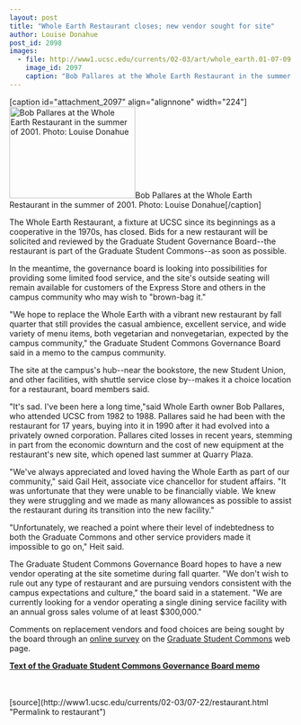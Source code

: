 ```yaml
---
layout: post
title: "Whole Earth Restaurant closes; new vendor sought for site"
author: Louise Donahue
post_id: 2098
images:
  - file: http://www1.ucsc.edu/currents/02-03/art/whole_earth.01-07-09.224.jpg
    image_id: 2097
    caption: "Bob Pallares at the Whole Earth Restaurant in the summer of 2001. Photo: Louise Donahue"
---
```


[caption id="attachment_2097" align="alignnone" width="224"]<a href="http://localhost/mysite/wp-content/uploads/2002/07/whole_earth.01-07-09.224.jpg"><img class="size-full wp-image-2097" src="http://localhost/mysite/wp-content/uploads/2002/07/whole_earth.01-07-09.224.jpg" alt="Bob Pallares at the Whole Earth Restaurant in the summer of 2001. Photo: Louise Donahue" width="224" height="163" /></a>Bob Pallares at the Whole Earth Restaurant in the summer of 2001. Photo: Louise Donahue[/caption]
<p>
  The Whole Earth Restaurant, a fixture at UCSC since its beginnings as a cooperative in the 1970s, has closed. Bids for a new restaurant will be solicited and reviewed by the Graduate Student Governance Board--the restaurant is part of the Graduate Student Commons--as soon as possible.
</p>
<p>
  In the meantime, the governance board is looking into possibilities for providing some limited food service, and the site's outside seating will remain available for customers of the Express Store and others in the campus community who may wish to "brown-bag it."<br>
</p>
<p>
  "We hope to replace the Whole Earth with a vibrant new restaurant by fall quarter that still provides the casual ambience, excellent service, and wide variety of menu items, both vegetarian and nonvegetarian, expected by the campus community," the Graduate Student Commons Governance Board said in a memo to the campus community.<br>
</p>
<p>
  The site at the campus's hub--near the bookstore, the new Student Union, and other facilities, with shuttle service close by--makes it a choice location for a restaurant, board members said.<br>
</p>
<p>
  "It's sad. I've been here a long time,"said Whole Earth owner Bob Pallares, who attended UCSC from 1982 to 1988. Pallares said he had been with the restaurant for 17 years, buying into it in 1990 after it had evolved into a privately owned corporation. Pallares cited losses in recent years, stemming in part from the economic downturn and the cost of new equipment at the restaurant's new site, which opened last summer at Quarry Plaza.<br>
</p>
<p>
  "We've always appreciated and loved having the Whole Earth as part of our community," said Gail Heit, associate vice chancellor for student affairs. "It was unfortunate that they were unable to be financially viable. We knew they were struggling and we made as many allowances as possible to assist the restaurant during its transition into the new facility."<br>
</p>
<p>
  "Unfortunately, we reached a point where their level of indebtedness to both the Graduate Commons and other service providers made it impossible to go on," Heit said.
</p>
<p>
  The Graduate Student Commons Governance Board hopes to have a new vendor operating at the site sometime during fall quarter. "We don't wish to rule out any type of restaurant and are pursuing vendors consistent with the campus expectations and culture," the board said in a statement. "We are currently looking for a vendor operating a single dining service facility with an annual gross sales volume of at least $300,000."<br>
</p>
<p>
  Comments on replacement vendors and food choices are being sought by the board through an <a href="http://www2.ucsc.edu/gradcommons/rest_survey.html">online survey</a> on the <a href="http://www2.ucsc.edu/gradcommons">Graduate Student Commons</a> web page.<br>
</p>
<p>
  <a href="http://www.ucsc.edu/currents/02-03/07-22/memo.html"><b>Text of the Graduate Student Commons Governance Board memo</b></a><br>
  <br>
  <br>

</p>
<p>

</p>
[source](http://www1.ucsc.edu/currents/02-03/07-22/restaurant.html "Permalink to restaurant")
